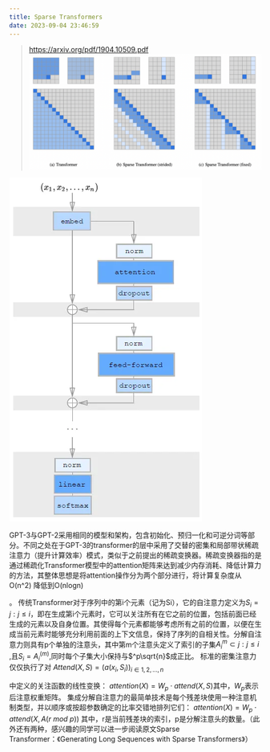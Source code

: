 ```yaml
---
title: Sparse Transformers
date: 2023-09-04 23:46:59
---
```


> https://arxiv.org/pdf/1904.10509.pdf
![](https://raw.githubusercontent.com/dijiatrustlight/Chart_bed/master/img/202308221100270.png)

![](https://raw.githubusercontent.com/dijiatrustlight/Chart_bed/master/img/202308221100710.png)

GPT-3与GPT-2采用相同的模型和架构，包含初始化、预归一化和可逆分词等部分。不同之处在于GPT-3的transformer的层中采用了交替的密集和局部带状稀疏注意力（提升计算效率）模式，类似于之前提出的稀疏变换器。稀疏变换器指的是通过稀疏化Transformer模型中的attention矩阵来达到减少内存消耗、降低计算力的方法，其整体思想是将attention操作分为两个部分进行，将计算复杂度从O(n^2) 降低到O(nlogn) 

。
传统Transformer对于序列中的第i个元素（记为Si），它的自注意力定义为$S_i=j:j≤i$，即在生成第i个元素时，它可以关注所有在它之前的位置，包括前面已经生成的元素以及自身位置。其使得每个元素都能够考虑所有之前的位置，以便在生成当前元素时能够充分利用前面的上下文信息，保持了序列的自相关性。分解自注意力则具有p个单独的注意头，其中第m个注意头定义了索引的子集$A_i^m⊂j:j≤i$
,且$S_i=A_i^{(m)}$,同时每个子集大小保持与$^p\sqrt{n}$成正比。
标准的密集注意力仅仅执行了对
$Attend(X,S)=(a(x_i,S_i))_{i∈{1,2,...,n}}$


中定义的关注函数的线性变换：
$attention(X)=W_p⋅attend(X,S)$其中，$W_p$表示后注意权重矩阵。
集成分解自注意力的最简单技术是每个残差块使用一种注意机制类型，并以顺序或按超参数确定的比率交错地排列它们：
$attention(X)=W_p⋅attend(X,A( 
r \ mod\  p))$
﻿其中，r是当前残差块的索引，p是分解注意头的数量。（此外还有两种，感兴趣的同学可以进一步阅读原文Sparse Transformer：﻿《Generating Long Sequences with Sparse Transformers》﻿）